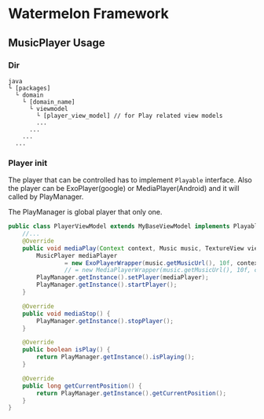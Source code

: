 # Watermelon Framework

## MusicPlayer Usage

### Dir
```
java
└ [packages]
  └ domain
    └ [domain_name]
      └ viewmodel
        └ [player_view_model] // for Play related view models
        ...
      ...
    ...
  ...
```

### Player init

The player that can be controlled has to implement `Playable` interface.
Also the player can be ExoPlayer(google) or MediaPlayer(Android) and it will called by PlayManager.

The PlayManager is global player that only one.


```java
public class PlayerViewModel extends MyBaseViewModel implements Playable<Music> {
    //...
    @Override
    public void mediaPlay(Context context, Music music, TextureView view) {
        MusicPlayer mediaPlayer 
                = new ExoPlayerWrapper(music.getMusicUrl(), 10f, context);
                // = new MediaPlayerWrapper(music.getMusicUrl(), 10f, context);
        PlayManager.getInstance().setPlayer(mediaPlayer);
        PlayManager.getInstance().startPlayer();
    }

    @Override
    public void mediaStop() {
        PlayManager.getInstance().stopPlayer();
    }

    @Override
    public boolean isPlay() {
        return PlayManager.getInstance().isPlaying();
    }

    @Override
    public long getCurrentPosition() {
        return PlayManager.getInstance().getCurrentPosition();
    }
}
```